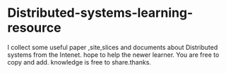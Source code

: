 # Distributed-systems-learning-resource
I collect some useful paper ,site,slices and documents about Distributed systems from the Intenet. hope to help the newer learner.
You are free to copy and add. knowledge is free to share.thanks.
